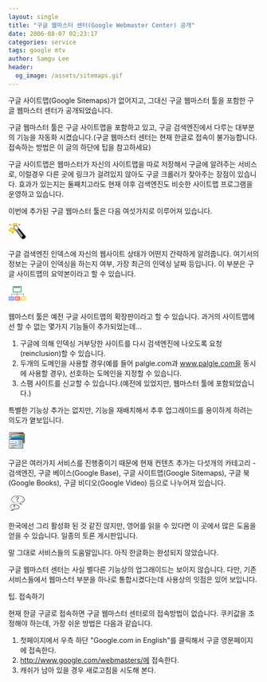 ```yaml
---
layout: single
title: "구글 웹마스터 센터(Google Webmaster Center) 공개"
date: 2006-08-07 02:23:17
categories: service
tags: google mtv
author: Samgu Lee
header:
  og_image: /assets/sitemaps.gif
---
```


구글 사이트맵(Google Sitemaps)가 없어지고, 그대신 구글 웹마스터 툴을 포함한 구글 웹마스터 센터가 공개되었습니다.

구글 웹마스터 툴은 구글 사이트맵을 포함하고 있고, 구글 검색엔진에서 다루는 대부분의 기능을 자동화 시켰습니다.(구글 웹마스터 센터는 현재 한글로 접속이 불가능합니다. 접속하는 방법은 이 글의 하단에 팁을 참고하세요)

구글 사이트맵은 웹마스터가 자신의 사이트맵을 따로 저장해서 구글에 알려주는 서비스로, 이럴경우 다른 곳에 링크가 걸려있지 않아도 구글 크롤러가 찾아주는 장점이 있습니다. 효과가 있는지는 둘째치고라도 현재 야후 검색엔진도 비슷한 사이트맵 프로그램을 운영하고 있습니다.

이번에 추가된 구글 웹마스터 툴은 다음 여섯가지로 이루어져 있습니다.

![사이트 상태 마법사 - Site Status Wizard](/assets/wizard.gif)

구글 검색엔진 인덱스에 자신의 웹사이트 상태가 어떤지 간략하게 알려줍니다. 여기서의 정보는 구글이 인덱싱을 하는지 여부, 가장 최근의 인덱싱 날짜 등입니다. 이 부분은 구글 사이트맵의 요약본이라고 할 수 있습니다.

![웹마스터 툴(사이트맵 포함)](/assets/sitemaps.gif)

웹마스터 툴은 예전 구글 사이트맵의 확장판이라고 할 수 있습니다. 과거의 사이트맵에선 할 수 없는 몇가지 기능들이 추가되었는데...

1. 구글에 의해 인덱싱 거부당한 사이트를 다시 검색엔진에 나오도록 요청(reinclusion)할 수 있습니다.
2. 두개의 도메인을 사용할 경우(예를 들어 palgle.com과 www.palgle.com을 동시에 사용할 경우), 선호하는 도메인을 지정할 수 있습니다.
3. 스팸 사이트를 신고할 수 있습니다.(예전에 있었지만, 웹마스터 툴에 포함되었습니다.)

특별한 기능상 추가는 없지만, 기능을 재배치해서 추후 업그래이드를 용이하게 하려는 의도가 옅보입니다.

![컨텐츠를 구글에 제출(Submit your content to Google)](/assets/content.gif)

구글은 여러가지 서비스를 진행중이기 때문에 현재 컨텐츠 추가는 다섯개의 카테고리 - 검색엔진, 구글 베이스(Google Base), 구글 사이트맵(Google Sitemaps), 구글 북(Google Books), 구글 비디오(Google Video) 등으로 나누어져 있습니다.

![웹마스터 도움말(Webmaster help center)](/assets/discussion.gif)

한국에선 그리 활성화 된 것 같진 않지만, 영어를 읽을 수 있다면 이 곳에서 많은 도움을 얻을 수 있습니다. 일종의 토론 게시판입니다.

말 그대로 서비스들의 도움말입니다. 아직 한글화는 완성되지 않았습니다.

구글 웹마스터 센터는 사실 별다른 기능상의 업그래이드는 보이지 않습니다. 다만, 기존 서비스들에서 웹마스터 부분을 하나로 통합시켰다는데 사용상의 잇점은 있어 보입니다.

팁. 접속하기

현재 한글 구글로 접속하면 구글 웹마스터 센터로의 접속방법이 없습니다. 쿠키값을 조정해야 하는데, 가장 쉬운 방법은 다음과 같습니다.

1. 첫페이지에서 우측 하단 "Google.com in English"를 클릭해서 구글 영문페이지에 접속한다.
2. http://www.google.com/webmasters/에 접속한다.
3. 캐쉬가 남아 있을 경우 새로고침을 시도해 본다.
